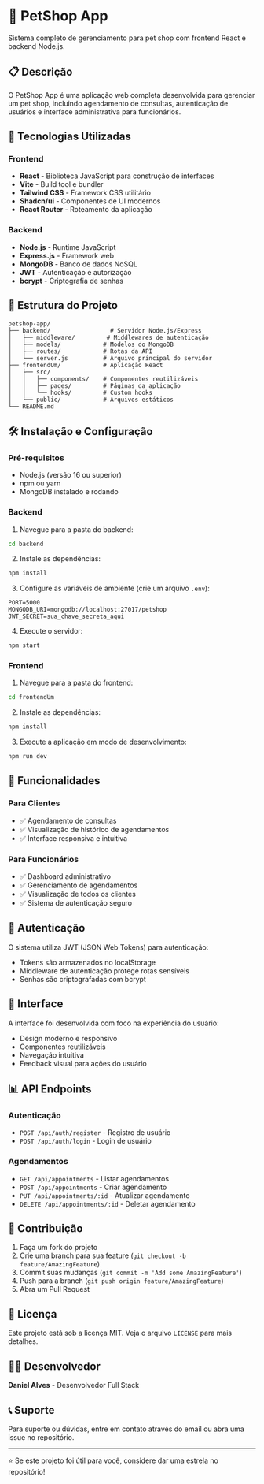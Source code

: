 # 🐾 PetShop App

Sistema completo de gerenciamento para pet shop com frontend React e backend Node.js.

## 📋 Descrição

O PetShop App é uma aplicação web completa desenvolvida para gerenciar um pet shop, incluindo agendamento de consultas, autenticação de usuários e interface administrativa para funcionários.

## 🚀 Tecnologias Utilizadas

### Frontend
- **React** - Biblioteca JavaScript para construção de interfaces
- **Vite** - Build tool e bundler
- **Tailwind CSS** - Framework CSS utilitário
- **Shadcn/ui** - Componentes de UI modernos
- **React Router** - Roteamento da aplicação

### Backend
- **Node.js** - Runtime JavaScript
- **Express.js** - Framework web
- **MongoDB** - Banco de dados NoSQL
- **JWT** - Autenticação e autorização
- **bcrypt** - Criptografia de senhas

## 📁 Estrutura do Projeto

```
petshop-app/
├── backend/                 # Servidor Node.js/Express
│   ├── middleware/         # Middlewares de autenticação
│   ├── models/            # Modelos do MongoDB
│   ├── routes/            # Rotas da API
│   └── server.js          # Arquivo principal do servidor
├── frontendUm/            # Aplicação React
│   ├── src/
│   │   ├── components/    # Componentes reutilizáveis
│   │   ├── pages/         # Páginas da aplicação
│   │   └── hooks/         # Custom hooks
│   └── public/            # Arquivos estáticos
└── README.md
```

## 🛠️ Instalação e Configuração

### Pré-requisitos
- Node.js (versão 16 ou superior)
- npm ou yarn
- MongoDB instalado e rodando

### Backend

1. Navegue para a pasta do backend:
```bash
cd backend
```

2. Instale as dependências:
```bash
npm install
```

3. Configure as variáveis de ambiente (crie um arquivo `.env`):
```env
PORT=5000
MONGODB_URI=mongodb://localhost:27017/petshop
JWT_SECRET=sua_chave_secreta_aqui
```

4. Execute o servidor:
```bash
npm start
```

### Frontend

1. Navegue para a pasta do frontend:
```bash
cd frontendUm
```

2. Instale as dependências:
```bash
npm install
```

3. Execute a aplicação em modo de desenvolvimento:
```bash
npm run dev
```

## 📱 Funcionalidades

### Para Clientes
- ✅ Agendamento de consultas
- ✅ Visualização de histórico de agendamentos
- ✅ Interface responsiva e intuitiva

### Para Funcionários
- ✅ Dashboard administrativo
- ✅ Gerenciamento de agendamentos
- ✅ Visualização de todos os clientes
- ✅ Sistema de autenticação seguro

## 🔐 Autenticação

O sistema utiliza JWT (JSON Web Tokens) para autenticação:
- Tokens são armazenados no localStorage
- Middleware de autenticação protege rotas sensíveis
- Senhas são criptografadas com bcrypt

## 🎨 Interface

A interface foi desenvolvida com foco na experiência do usuário:
- Design moderno e responsivo
- Componentes reutilizáveis
- Navegação intuitiva
- Feedback visual para ações do usuário

## 📊 API Endpoints

### Autenticação
- `POST /api/auth/register` - Registro de usuário
- `POST /api/auth/login` - Login de usuário

### Agendamentos
- `GET /api/appointments` - Listar agendamentos
- `POST /api/appointments` - Criar agendamento
- `PUT /api/appointments/:id` - Atualizar agendamento
- `DELETE /api/appointments/:id` - Deletar agendamento

## 🤝 Contribuição

1. Faça um fork do projeto
2. Crie uma branch para sua feature (`git checkout -b feature/AmazingFeature`)
3. Commit suas mudanças (`git commit -m 'Add some AmazingFeature'`)
4. Push para a branch (`git push origin feature/AmazingFeature`)
5. Abra um Pull Request

## 📝 Licença

Este projeto está sob a licença MIT. Veja o arquivo `LICENSE` para mais detalhes.

## 👨‍💻 Desenvolvedor

**Daniel Alves** - Desenvolvedor Full Stack

## 📞 Suporte

Para suporte ou dúvidas, entre em contato através do email ou abra uma issue no repositório.

---

⭐ Se este projeto foi útil para você, considere dar uma estrela no repositório!
